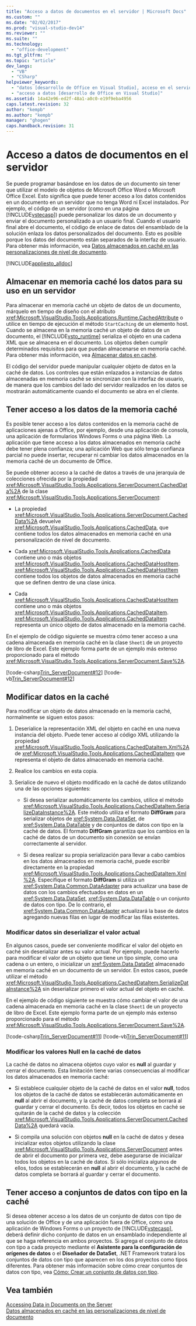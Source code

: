 ```yaml
---
title: "Acceso a datos de documentos en el servidor | Microsoft Docs"
ms.custom: ""
ms.date: "02/02/2017"
ms.prod: "visual-studio-dev14"
ms.reviewer: ""
ms.suite: ""
ms.technology: 
  - "office-development"
ms.tgt_pltfrm: ""
ms.topic: "article"
dev_langs: 
  - "VB"
  - "CSharp"
helpviewer_keywords: 
  - "datos [desarrollo de Office en Visual Studio], acceso en el servidor"
  - "acceso a datos [desarrollo de Office en Visual Studio]"
ms.assetid: 14a42e96-ed2f-48a1-a0c0-e19f9eba4956
caps.latest.revision: 32
author: "kempb"
ms.author: "kempb"
manager: "ghogen"
caps.handback.revision: 31
---
```

# Acceso a datos de documentos en el servidor
  Se puede programar basándose en los datos de un documento sin tener que utilizar el modelo de objetos de Microsoft Office Word o Microsoft Office Excel.  Esto significa que puede tener acceso a los datos contenidos en un documento en un servidor que no tenga Word ni Excel instalados.  Por ejemplo, el código de un servidor \(como en una página [!INCLUDE[vstecasp](../sharepoint/includes/vstecasp-md.md)]\) puede personalizar los datos de un documento y enviar el documento personalizado a un usuario final.  Cuando el usuario final abre el documento, el código de enlace de datos del ensamblado de la solución enlaza los datos personalizados del documento.  Esto es posible porque los datos del documento están separados de la interfaz de usuario.  Para obtener más información, vea [Datos almacenados en caché en las personalizaciones de nivel de documento](../vsto/cached-data-in-document-level-customizations.md).  
  
 [!INCLUDE[appliesto_alldoc](../vsto/includes/appliesto-alldoc-md.md)]  
  
## Almacenar en memoria caché los datos para su uso en un servidor  
 Para almacenar en memoria caché un objeto de datos de un documento, márquelo en tiempo de diseño con el atributo <xref:Microsoft.VisualStudio.Tools.Applications.Runtime.CachedAttribute> o utilice en tiempo de ejecución el método `StartCaching` de un elemento host.  Cuando se almacena en la memoria caché un objeto de datos de un documento, el [!INCLUDE[vsto_runtime](../vsto/includes/vsto-runtime-md.md)] serializa el objeto en una cadena XML que se almacena en el documento.  Los objetos deben cumplir determinados requisitos para que puedan almacenarse en memoria caché.  Para obtener más información, vea [Almacenar datos en caché](../vsto/caching-data.md).  
  
 El código del servidor puede manipular cualquier objeto de datos en la caché de datos.  Los controles que están enlazados a instancias de datos almacenadas en memoria caché se sincronizan con la interfaz de usuario, de manera que los cambios del lado del servidor realizados en los datos se mostrarán automáticamente cuando el documento se abra en el cliente.  
  
## Tener acceso a los datos de la memoria caché  
 Es posible tener acceso a los datos contenidos en la memoria caché de aplicaciones ajenas a Office, por ejemplo, desde una aplicación de consola, una aplicación de formularios Windows Forms o una página Web.  La aplicación que tiene acceso a los datos almacenados en memoria caché debe tener plena confianza; una aplicación Web que sólo tenga confianza parcial no puede insertar, recuperar ni cambiar los datos almacenados en la memoria caché de un documento de Office.  
  
 Se puede obtener acceso a la caché de datos a través de una jerarquía de colecciones ofrecida por la propiedad <xref:Microsoft.VisualStudio.Tools.Applications.ServerDocument.CachedData%2A> de la clase <xref:Microsoft.VisualStudio.Tools.Applications.ServerDocument>:  
  
-   La propiedad <xref:Microsoft.VisualStudio.Tools.Applications.ServerDocument.CachedData%2A> devuelve <xref:Microsoft.VisualStudio.Tools.Applications.CachedData>, que contiene todos los datos almacenados en memoria caché en una personalización de nivel de documento.  
  
-   Cada <xref:Microsoft.VisualStudio.Tools.Applications.CachedData> contiene uno o más objetos <xref:Microsoft.VisualStudio.Tools.Applications.CachedDataHostItem>.  <xref:Microsoft.VisualStudio.Tools.Applications.CachedDataHostItem> contiene todos los objetos de datos almacenados en memoria caché que se definen dentro de una clase única.  
  
-   Cada <xref:Microsoft.VisualStudio.Tools.Applications.CachedDataHostItem> contiene uno o más objetos <xref:Microsoft.VisualStudio.Tools.Applications.CachedDataItem>.  <xref:Microsoft.VisualStudio.Tools.Applications.CachedDataItem> representa un único objeto de datos almacenado en la memoria caché.  
  
 En el ejemplo de código siguiente se muestra cómo tener acceso a una cadena almacenada en memoria caché en la clase `Sheet1` de un proyecto de libro de Excel.  Este ejemplo forma parte de un ejemplo más extenso proporcionado para el método <xref:Microsoft.VisualStudio.Tools.Applications.ServerDocument.Save%2A>.  
  
 [!code-csharp[Trin_ServerDocument#12](../snippets/csharp/VS_Snippets_OfficeSP/Trin_ServerDocument/CS/Form1.cs#12)]
 [!code-vb[Trin_ServerDocument#12](../snippets/visualbasic/VS_Snippets_OfficeSP/Trin_ServerDocument/VB/Form1.vb#12)]  
  
## Modificar datos en la caché  
 Para modificar un objeto de datos almacenado en la memoria caché, normalmente se siguen estos pasos:  
  
1.  Deserialice la representación XML del objeto en caché en una nueva instancia del objeto.  Puede tener acceso al código XML utilizando la propiedad <xref:Microsoft.VisualStudio.Tools.Applications.CachedDataItem.Xml%2A> de <xref:Microsoft.VisualStudio.Tools.Applications.CachedDataItem> que representa el objeto de datos almacenado en memoria caché.  
  
2.  Realice los cambios en esta copia.  
  
3.  Serialice de nuevo el objeto modificado en la caché de datos utilizando una de las opciones siguientes:  
  
    -   Si desea serializar automáticamente los cambios, utilice el método <xref:Microsoft.VisualStudio.Tools.Applications.CachedDataItem.SerializeDataInstance%2A>.  Este método utiliza el formato **DiffGram** para serializar objetos de <xref:System.Data.DataSet>, de <xref:System.Data.DataTable> y de conjuntos de datos con tipo en la caché de datos.  El formato **DiffGram** garantiza que los cambios en la caché de datos de un documento sin conexión se envían correctamente al servidor.  
  
    -   Si desea realizar su propia serialización para llevar a cabo cambios en los datos almacenados en memoria caché, puede escribir directamente en la propiedad <xref:Microsoft.VisualStudio.Tools.Applications.CachedDataItem.Xml%2A>.  Especifique el formato **DiffGram** si utiliza un <xref:System.Data.Common.DataAdapter> para actualizar una base de datos con los cambios efectuados en datos en un <xref:System.Data.DataSet>, <xref:System.Data.DataTable> o un conjunto de datos con tipo.  De lo contrario, el <xref:System.Data.Common.DataAdapter> actualizará la base de datos agregando nuevas filas en lugar de modificar las filas existentes.  
  
### Modificar datos sin deserializar el valor actual  
 En algunos casos, puede ser conveniente modificar el valor del objeto en caché sin deserializar antes su valor actual.  Por ejemplo, puede hacerlo para modificar el valor de un objeto que tiene un tipo simple, como una cadena o un entero, o inicializar un <xref:System.Data.DataSet> almacenado en memoria caché en un documento de un servidor.  En estos casos, puede utilizar el método <xref:Microsoft.VisualStudio.Tools.Applications.CachedDataItem.SerializeDataInstance%2A> sin deserializar primero el valor actual del objeto en caché.  
  
 En el ejemplo de código siguiente se muestra cómo cambiar el valor de una cadena almacenada en memoria caché en la clase `Sheet1` de un proyecto de libro de Excel.  Este ejemplo forma parte de un ejemplo más extenso proporcionado para el método <xref:Microsoft.VisualStudio.Tools.Applications.ServerDocument.Save%2A>.  
  
 [!code-csharp[Trin_ServerDocument#11](../snippets/csharp/VS_Snippets_OfficeSP/Trin_ServerDocument/CS/Form1.cs#11)]
 [!code-vb[Trin_ServerDocument#11](../snippets/visualbasic/VS_Snippets_OfficeSP/Trin_ServerDocument/VB/Form1.vb#11)]  
  
### Modificar los valores Null en la caché de datos  
 La caché de datos no almacena objetos cuyo valor es **null** al guardar y cerrar el documento.  Esta limitación tiene varias consecuencias al modificar los datos almacenados en memoria caché:  
  
-   Si establece cualquier objeto de la caché de datos en el valor **null**, todos los objetos de la caché de datos se establecerán automáticamente en **null** al abrir el documento, y la caché de datos completa se borrará al guardar y cerrar el documento.  Es decir, todos los objetos en caché se quitarán de la caché de datos y la colección <xref:Microsoft.VisualStudio.Tools.Applications.ServerDocument.CachedData%2A> quedará vacía.  
  
-   Si compila una solución con objetos **null** en la caché de datos y desea inicializar estos objetos utilizando la clase <xref:Microsoft.VisualStudio.Tools.Applications.ServerDocument> antes de abrir el documento por primera vez, debe asegurarse de inicializar todos los objetos en la caché de datos.  Si sólo inicializa algunos de ellos, todos se establecerán en **null** al abrir el documento, y la caché de datos completa se borrará al guardar y cerrar el documento.  
  
## Tener acceso a conjuntos de datos con tipo en la caché  
 Si desea obtener acceso a los datos de un conjunto de datos con tipo de una solución de Office y de una aplicación fuera de Office, como una aplicación de Windows Forms o un proyecto de [!INCLUDE[vstecasp](../sharepoint/includes/vstecasp-md.md)], deberá definir dicho conjunto de datos en un ensamblado independiente al que se haga referencia en ambos proyectos.  Si agrega el conjunto de datos con tipo a cada proyecto mediante el **Asistente para la configuración de orígenes de datos** o el **Diseñador de DataSet**, .NET Framework tratará los conjuntos de datos con tipo que aparecen en los dos proyectos como tipos diferentes.  Para obtener más información sobre cómo crear conjuntos de datos con tipo, vea [Cómo: Crear un conjunto de datos con tipo](../Topic/Creating%20and%20configuring%20datasets%20in%20Visual%20Studio.md).  
  
## Vea también  
 [Accessing Data in Documents on the Server](../vsto/accessing-data-in-documents-on-the-server.md)   
 [Datos almacenados en caché en las personalizaciones de nivel de documento](../vsto/cached-data-in-document-level-customizations.md)  
  
  